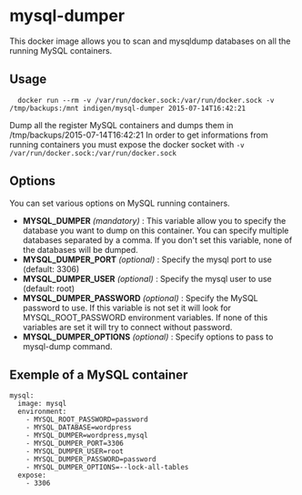 # mysql-dumper

This docker image allows you to scan and mysqldump databases on all the running MySQL containers.

## Usage

```
  docker run --rm -v /var/run/docker.sock:/var/run/docker.sock -v /tmp/backups:/mnt indigen/mysql-dumper 2015-07-14T16:42:21
```

Dump all the register MySQL containers and dumps them in /tmp/backups/2015-07-14T16:42:21
In order to get informations from running containers you must expose the docker socket with `-v /var/run/docker.sock:/var/run/docker.sock`

## Options

You can set various options on MySQL running containers.

  - **MYSQL_DUMPER** *(mandatory)* : This variable allow you to specify the database you want to dump on this container. You can specify multiple databases separated by a comma. If you don't set this variable, none of the databases will be dumped.
  - **MYSQL_DUMPER_PORT** *(optional)* : Specify the mysql port to use (default: 3306)
  - **MYSQL_DUMPER_USER** *(optional)* : Specify the mysql user to use (default: root)
  - **MYSQL_DUMPER_PASSWORD** *(optional)* : Specify the MySQL password to use. If this variable is not set it will look for MYSQL_ROOT_PASSWORD environment variables. If none of this variables are set it will try to connect without password.
  - **MYSQL_DUMPER_OPTIONS** *(optional)* : Specify options to pass to mysql-dump command.

## Exemple of a MySQL container
```
mysql:
  image: mysql
  environment:
    - MYSQL_ROOT_PASSWORD=password
    - MYSQL_DATABASE=wordpress
    - MYSQL_DUMPER=wordpress,mysql
    - MYSQL_DUMPER_PORT=3306
    - MYSQL_DUMPER_USER=root
    - MYSQL_DUMPER_PASSWORD=password
    - MYSQL_DUMPER_OPTIONS=--lock-all-tables
  expose:
    - 3306
```
